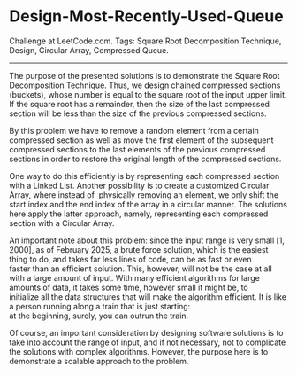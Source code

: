 # Design-Most-Recently-Used-Queue
Challenge at LeetCode.com. Tags: Square Root Decomposition Technique, Design, Circular Array, Compressed Queue.

--------------------------------------------------------------------------------------------------------------------------------------------------------------------------

The purpose of the presented solutions is to demonstrate the Square Root Decomposition Technique. Thus, we design chained compressed sections (buckets), whose number is equal to the square root of the input upper limit. If the square root has a remainder, then the size of the last compressed section will be less than the size of the previous compressed sections.

By this problem we have to remove a random element from a certain compressed section as well as move the first element of the subsequent compressed sections to the last elements of the previous compressed sections in order to restore the original length of the compressed sections.

One way to do this efficiently is by representing each compressed section with a Linked List. Another possibility is to create a customized Circular Array, where instead of  physically removing an element, we only shift the start index and the end index of the array in a circular manner. The solutions here apply the latter approach, namely, representing each compressed section with a Circular Array. 

An important note about this problem: since the input range is very small [1, 2000], as of February 2025, a brute force solution, which is the easiest thing to do, and takes far less lines of code, can be as fast or even faster than an efficient solution. This, however, will not be the case at all with a large amount of input. 
With many efficient algorithms for large amounts of data, it takes some time, however small it might be, to initialize all the data structures that will make the algorithm efficient. It is like a person running along a train that is just starting:<br/> at the beginning, surely, you can outrun the train. 

Of course, an important consideration by designing software solutions is to take into account the range of input, and if not necessary, not to complicate the solutions with complex algorithms. However, the purpose here is to demonstrate a scalable approach to the problem. 
